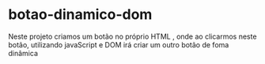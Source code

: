 # botao-dinamico-dom
 Neste projeto criamos um botão no próprio HTML , onde ao clicarmos neste  botão, utilizando javaScript e DOM  irá criar um outro botão de foma dinâmica

